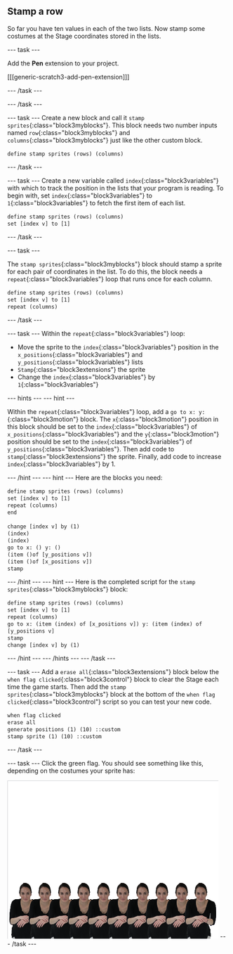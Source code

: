## Stamp a row

So far you have ten values in each of the two lists. Now stamp some costumes at the Stage coordinates stored in the lists.

--- task ---

Add the **Pen** extension to your project.

[[[generic-scratch3-add-pen-extension]]]

--- /task ---

--- /task ---

--- task ---
Create a new block and call it `stamp sprites`{:class="block3myblocks"}. This block needs two number inputs named `row`{:class="block3myblocks"} and `columns`{:class="block3myblocks"} just like the other custom block.

```blocks3
define stamp sprites (rows) (columns)
```
--- /task ---

--- task ---
Create a new variable called `index`{:class="block3variables"} with which to track the position in the lists that your program is reading. To begin with, set `index`{:class="block3variables"} to `1`{:class="block3variables"} to fetch the first item of each list.

```blocks3
define stamp sprites (rows) (columns)
set [index v] to [1]
```
--- /task ---

--- task ---

The `stamp sprites`{:class="block3myblocks"} block should stamp a sprite for each pair of coordinates in the list. To do this, the block needs a `repeat`{:class="block3variables"} loop that runs once for each column.

```blocks3
define stamp sprites (rows) (columns)
set [index v] to [1]
repeat (columns)
```
--- /task ---	

--- task ---
Within the `repeat`{:class="block3variables"} loop:
 - Move the sprite to the `index`{:class="block3variables"} position in the `x_positions`{:class="block3variables"} and `y_positions`{:class="block3variables"} lists
 - `Stamp`{:class="block3extensions"} the sprite
 - Change the `index`{:class="block3variables"} by `1`{:class="block3variables"}

--- hints --- --- hint ---

Within the `repeat`{:class="block3variables"} loop, add a `go to x: y:`{:class="block3motion"} block. The `x`{:class="block3motion"} position in this block should be set to the `index`{:class="block3variables"} of `x_positions`{:class="block3variables"} and the `y`{:class="block3motion"} position should be set to the `index`{:class="block3variables"} of `y_positions`{:class="block3variables"}. Then add code to `stamp`{:class="block3extensions"} the sprite. Finally, add code to increase `index`{:class="block3variables"} by 1.

--- /hint --- --- hint ---
Here are the blocks you need:
```blocks3
define stamp sprites (rows) (columns)
set [index v] to [1]
repeat (columns)
end

change [index v] by (1)
(index) 
(index) 
go to x: () y: ()
(item ()of [y_positions v])
(item ()of [x_positions v])
stamp
```
--- /hint --- --- hint ---
Here is the completed script for the `stamp sprites`{:class="block3myblocks"} block:
```blocks3
define stamp sprites (rows) (columns)
set [index v] to [1]
repeat (columns)
go to x: (item (index) of [x_positions v]) y: (item (index) of [y_positions v]
stamp
change [index v] by (1)
```
--- /hint --- --- /hints ---
--- /task ---

--- task ---
Add a `erase all`{:class="block3extensions"} block below the `when flag clicked`{:class="block3control"} block to clear the Stage each time the game starts. Then add the `stamp sprites`{:class="block3myblocks"} block at the bottom of the `when flag clicked`{:class="block3control"} script so you can test your new code.

```blocks3
when flag clicked
erase all
generate positions (1) (10) ::custom
stamp sprite (1) (10) ::custom
```
--- /task ---	

--- task ---
Click the green flag. You should see something like this, depending on the costumes your sprite has:

![stamped sprites](images/stamped_sprites.png)
--- /task ---

